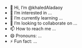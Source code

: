- 👋 Hi, I’m @khaledAladaoy
- 👀 I’m interested in ...
- 🌱 I’m currently learning ...
- 💞️ I’m looking to collaborate on ...
- 📫 How to reach me ...
- 😄 Pronouns: ...
- ⚡ Fun fact: ...

<!---
khaledAladaoy/khaledAladaoy is a ✨ special ✨ repository because its `README.md` (this file) appears on your GitHub profile.
You can click the Preview link to take a look at your changes.
--->
